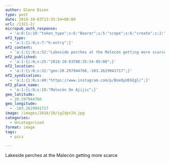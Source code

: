 ```yaml
---
author: Glenn Dixon
type: post
date: 2018-10-03T13:35:54+00:00
url: /1321-2/
micropub_auth_response:
  - 'a:8:{s:10:"token_type";s:6:"Bearer";s:5:"scope";s:6:"create";s:2:"me";s:28:"https://glenn.thedixons.net/";s:9:"issued_by";s:55:"https://glenn.thedixons.net/wp-json/indieauth/1.0/token";s:9:"client_id";s:23:"https://ownyourgram.com";s:9:"issued_at";i:1533209346;s:4:"user";i:1;s:13:"last_accessed";i:1538615474;}'
mf2_type:
  - 'a:1:{i:0;s:7:"h-entry";}'
mf2_content:
  - 'a:1:{i:0;s:52:"Lakeside perches at the Malecón getting more scarce";}'
mf2_published:
  - 'a:1:{i:0;s:25:"2018-10-03T08:35:54-05:00";}'
mf2_location:
  - 'a:1:{i:0;s:32:"geo:20.297944766,-103.2629941717";}'
mf2_syndication:
  - 'a:1:{i:0;s:40:"https://www.instagram.com/p/BoeQyUEH2gl/";}'
mf2_place_name:
  - 'a:1:{i:0;s:18:"Malecón De Ajijic";}'
geo_latitude:
  - 20.297944766
geo_longitude:
  - -103.2629941717
image: /images/2018/10/igIdptIH.jpg
categories:
  - Uncategorized
format: image
tags:
  - pics

---
```

Lakeside perches at the Malecón getting more scarce